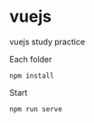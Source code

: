 # vuejs
vuejs study practice

Each folder
```terminal
npm install
```

Start 
```terminal
npm run serve
```
